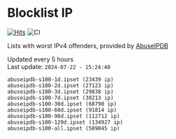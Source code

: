 # Blocklist IP

[![Hits](https://hits.seeyoufarm.com/api/count/incr/badge.svg?url=https%3A%2F%2Fgithub.com%2Fborestad%2Fblocklist-ip%2F&count_bg=%2379C83D&title_bg=%23555555&icon=&icon_color=%23E7E7E7&title=hits&edge_flat=false)](https://hits.seeyoufarm.com)  ![CI](https://img.shields.io/github/workflow/status/borestad/blocklist-ip/CI?style=flat-square)

Lists with worst IPv4 offenders, provided by [AbuseIPDB](https://www.abuseipdb.com/)

<!-- FOOTER-PLACEHOLDER -->
Updated every 5 hours<br>
Last update: `2024-07-22 - 15:24:40`
```
abuseipdb-s100-1d.ipset (23439 ip)
abuseipdb-s100-2d.ipset (27123 ip)
abuseipdb-s100-3d.ipset (29838 ip)
abuseipdb-s100-7d.ipset (38213 ip)
abuseipdb-s100-30d.ipset (68790 ip)
abuseipdb-s100-60d.ipset (91814 ip)
abuseipdb-s100-90d.ipset (112712 ip)
abuseipdb-s100-120d.ipset (134927 ip)
abuseipdb-s100-all.ipset (589045 ip)
```
